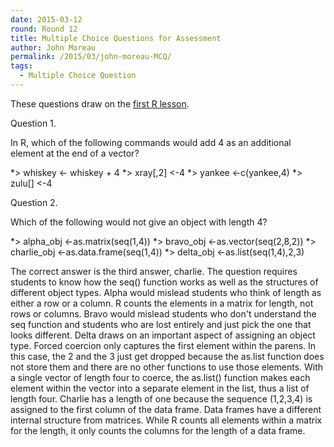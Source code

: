 ```yaml
---
date: 2015-03-12
round: Round 12
title: Multiple Choice Questions for Assessment
author: John Moreau
permalink: /2015/03/john-moreau-MCQ/
tags:
  - Multiple Choice Question
---
```

These questions draw on the [first R lesson](http://swcarpentry.github.io/r-novice-inflammation/01-starting-with-data.html). 

Question 1. 

In R, which of the following commands would add 4 as an additional element at the end of a vector?

*> whiskey  <- whiskey + 4
*> xray[,2] <-4 
*> yankee   <-c(yankee,4) 
*> zulu[]   <-4

Question 2. 

Which of the following would not give an object with length 4?

*> alpha_obj    <-as.matrix(seq(1,4))
*> bravo_obj    <-as.vector(seq(2,8,2))
*> charlie_obj  <-as.data.frame(seq(1,4))
*> delta_obj    <-as.list(seq(1,4),2,3)

The correct answer is the third answer, charlie. The question requires students to know how the seq() function works as well as the structures of different object types.
Alpha would mislead students who think of length as either a row or a column. R counts the elements in a matrix for length, not rows or columns.
Bravo would mislead students who don't understand the seq function and students who are lost entirely and just pick the one that looks different.
Delta draws on an important aspect of assigning an object type. Forced coercion only captures the first element within the parens. In this case, the 2 and the 3 just get dropped because the as.list function does not store them and there are no other functions to use those elements. With a single vector of length four to coerce, the as.list() function makes each element within the vector into a separate element in the list, thus a list of length four. 
Charlie has a length of one because the sequence (1,2,3,4) is assigned to the first column of the data frame. Data frames have a different internal structure from matrices. While R counts all elements within a matrix for the length, it only counts the columns for the length of a data frame.


